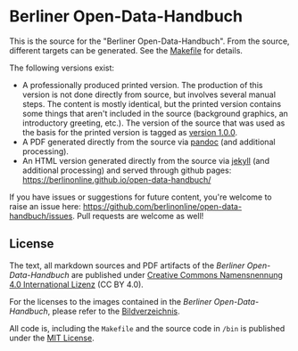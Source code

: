 # Berliner Open-Data-Handbuch

This is the source for the "Berliner Open-Data-Handbuch". From the source, different targets can be generated. See the [Makefile](/Makefile) for details.

The following versions exist:

- A professionally produced printed version. The production of this version is not done directly from source, but involves several manual steps. The content is mostly identical, but the printed version contains some things that aren't included in the source (background graphics, an introductory greeting, etc.). The version of the source that was used as the basis for the printed version is tagged as [version 1.0.0](https://github.com/berlinonline/open-data-handbuch/tree/1.0.0).
- A PDF generated directly from the source via [pandoc](https://pandoc.org) (and additional processing).
- An HTML version generated directly from the source via [jekyll](https://jekyllrb.com) (and additional processing) and served through github pages: https://berlinonline.github.io/open-data-handbuch/

If you have issues or suggestions for future content, you're welcome to raise an issue here: https://github.com/berlinonline/open-data-handbuch/issues. Pull requests are welcome as well!

## License

The text, all markdown sources and PDF artifacts of the _Berliner Open-Data-Handbuch_ are published under [Creative Commons Namensnennung 4.0 International Lizenz](https://creativecommons.org/licenses/by/4.0/deed.de) (CC BY 4.0).

For the licenses to the images contained in the _Berliner Open-Data-Handbuch_, please refer to the [Bildverzeichnis](https://berlinonline.github.io/open-data-handbuch/#bildverzeichnis).

All code is, including the `Makefile` and the source code in `/bin` is published under the [MIT License](/LICENSE).

